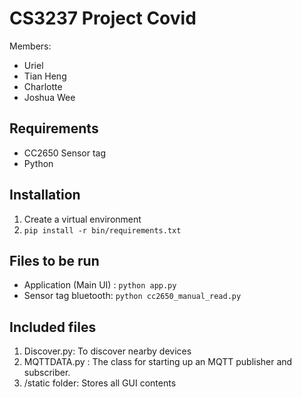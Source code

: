 # CS3237 Project Covid
Members: 
- Uriel
- Tian Heng
- Charlotte
- Joshua Wee

## Requirements
- CC2650 Sensor tag
- Python

## Installation
1. Create a virtual environment
2. `pip install -r bin/requirements.txt`

## Files to be run
- Application (Main UI) : `python app.py`
- Sensor tag bluetooth: `python cc2650_manual_read.py`

## Included files
1. Discover.py: To discover nearby devices
2. MQTTDATA.py : The class for starting up an MQTT publisher and subscriber.
3. /static folder: Stores all GUI contents